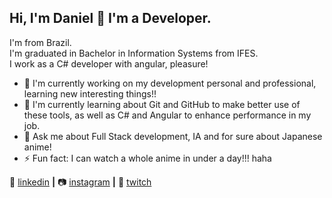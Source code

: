 ## Hi, I'm Daniel 👋 I'm a Developer.

I'm from Brazil. <br />
I'm graduated in Bachelor in Information Systems from IFES. <br />
I work as a C# developer with angular, pleasure!

- 🔭 I'm currently working on my development personal and professional, learning new interesting things!!
- 🧠 I'm currently learning about Git and GitHub to make better use of these tools, as well as C# and Angular to enhance performance in my job.
- 💬 Ask me about Full Stack development, IA and for sure about Japanese anime!
- ⚡ Fun fact: I can watch a whole anime in under a day!!! haha

👔 [linkedin][linkedin] **|** 
📷 [instagram][instagram] **|** 
🎥 [twitch][twitch]

[linkedin]: https://linkedin.com/in/daniel-com%C3%A9rio-92b271150
[instagram]: https://instagram.com/comeriodaniel
[twitch]: https://twitch.tv/tensodemais
